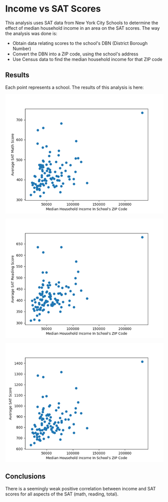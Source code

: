 # Income vs SAT Scores
This analysis uses SAT data from New York City Schools to determine the effect of median household income in an area on the SAT scores. The way the analysis was done is:
- Obtain data relating scores to the school's DBN (District Borough Number)
- Convert the DBN into a ZIP code, using the school's address
- Use Census data to find the median household income for that ZIP code

## Results
Each point represents a school. The results of this analysis is here:

![Income on Math](results/math.png)

![Income on Reading](results/reading.png)

![Income on Total](results/score.png)

## Conclusions
There is a seemingly weak positive correlation between income and SAT scores for all aspects of the SAT (math, reading, total).
